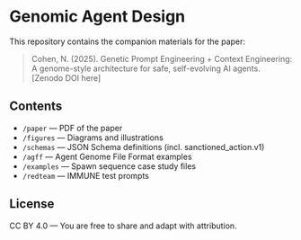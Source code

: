 # Genomic Agent Design

This repository contains the companion materials for the paper:

> Cohen, N. (2025). Genetic Prompt Engineering + Context Engineering: A genome-style architecture for safe, self-evolving AI agents. [Zenodo DOI here]

## Contents
- `/paper` — PDF of the paper
- `/figures` — Diagrams and illustrations
- `/schemas` — JSON Schema definitions (incl. sanctioned_action.v1)
- `/agff` — Agent Genome File Format examples
- `/examples` — Spawn sequence case study files
- `/redteam` — IMMUNE test prompts

## License
CC BY 4.0 — You are free to share and adapt with attribution.
